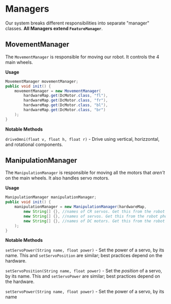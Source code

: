 # Managers

Our system breaks different responsibilities into separate "manager" classes. __All Managers extend `FeatureManager`__.

## MovementManager

The `MovementManager` is responsible for moving our robot. It controls the 4 main wheels. 

**Usage**

```java
MovementManager movementManager;
public void init() {
    movementManager = new MovementManager(
		hardwareMap.get(DcMotor.class, "fl"),
		hardwareMap.get(DcMotor.class, "fr"),
		hardwareMap.get(DcMotor.class, "bl"),
		hardwareMap.get(DcMotor.class, "br")
	);
}
```

**Notable Methods**

`driveOmni(float v, float h, float r)` - Drive using vertical, horizzontal, and rotational components.

## ManipulationManager

The `ManipulationManager` is responsible for moving all the motors that *aren't* on the main wheels. It also handles servo motors.

**Usage**

```java
ManipulationManager manipulationManager;
public void init() {
    manipulationManager = new ManipulationManager(hardwareMap,
		new String[] {}, //names of CR servos. Get this from the robot phone.
		new String[] {}, //names of servos. Get this from the robot phone.
		new String[] {}, //names of DC motors. Get this from the robot phone.
	);
}
```

**Notable Methods**

`setServoPower(String name, float power)` - Set the power of a servo, by its name. This and `setServoPosition` are similar; best practices depend on the hardware.

`setServoPosition(String name, float power)` - Set the *position* of a servo, by its name. This and `setServoPower` are similar; best practices depend on the hardware.

`setServoPower(String name, float power)` - Set the power of a servo, by its name